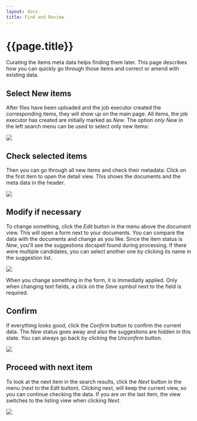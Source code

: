 ```yaml
---
layout: docs
title: Find and Review
---
```


# {{page.title}}

Curating the items meta data helps finding them later. This page
describes how you can quickly go through those items and correct or
amend with existing data.

## Select New items

After files have been uploaded and the job executor created the
corresponding items, they will show up on the main page. All items,
the job executor has created are initially marked as *New*. The option
*only New* in the left search menu can be used to select only new
items:

<div class="thumbnail">
  <img src="../img/docspell-curate-1.jpg">
</div>


## Check selected items

Then you can go through all new items and check their metadata: Click
on the first item to open the detail view. This shows the documents
and the meta data in the header.

<div class="thumbnail">
  <img src="../img/docspell-curate-2.jpg">
</div>


## Modify if necessary

To change something, click the *Edit* button in the menu above the
document view. This will open a form next to your documents. You can
compare the data with the documents and change as you like. Since the
item status is *New*, you'll see the suggestions docspell found during
processing. If there were multiple candidates, you can select another
one by clicking its name in the suggestion list.

<div class="thumbnail">
  <img src="../img/docspell-curate-3.jpg">
</div>


When you change something in the form, it is immediatly applied. Only
when changing text fields, a click on the *Save* symbol next to the
field is required.


## Confirm

If everything looks good, click the *Confirm* button to confirm the
current data. The *New* status goes away and also the suggestions are
hidden in this state. You can always go back by clicking the
*Unconfirm* button.

<div class="thumbnail">
  <img src="../img/docspell-curate-5.jpg">
</div>


## Proceed with next item

To look at the next item in the search results, click the *Next*
button in the menu (next to the *Edit* button). Clicking next, will
keep the current view, so you can continue checking the data. If you
are on the last item, the view switches to the listing view when
clicking *Next*.

<div class="thumbnail">
  <img src="../img/docspell-curate-6.jpg">
</div>
